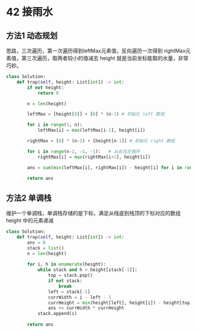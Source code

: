 # 42 接雨水


## 方法1 动态规划
思路，三次遍历，第一次遍历得到leftMax元素值，反向遍历一次得到 rightMax元素值，第三次遍历，取两者较小的值减去 height 就是当前坐标能取的水量，非常巧妙。

```python
class Solution:
    def trap(self, height: List[int]) -> int:
        if not height:
            return 0

        n = len(height)

        leftMax = [height[0]] + [0] * (n-1) # 初始化 left 数组

        for i in range(1, n):
            leftMax[i] = max(leftMax[i-1], height[i])

        rightMax = [0] * (n-1) + [height[n-1]] # 初始化 right 数组

        for i in range(n-2, -1, -1):   # 从右往左循环
            rightMax[i] = max(rightMax[i+1], height[i])

        ans = sum(min(leftMax[i], rightMax[i]) - height[i] for i in range(n))

        return ans


```

## 方法2 单调栈
维护一个单调栈，单调栈存储的是下标，满足从栈底到栈顶的下标对应的数组 height 中的元素递减
```python
class Solution:
	def trap(self, height: List[int]) -> int:
		ans = 0
		stack = list()
		n = len(height)
		
		for i, h in enumerate(height):
			while stack and h > height[stack[-1]]:
				top = stack.pop()
				if not stack:
					break
				left = stack[-1]
				currWidth = i - left - 1
				currHeight = min(height[left], height[i]) - height[top]
				ans += currWidth * currHeight
			stack.append(i)
			
		return ans 

```